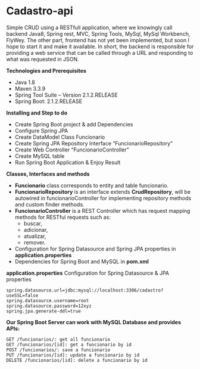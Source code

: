 
# Cadastro-api

Simple CRUD using a RESTfull application, where we knowingly call backend Java8, Spring rest, MVC, Spring Tools, 
MySql, MySql Workbench, FlyWey.
The other part, frontend has not yet been implemented, but soon I hope to start it and make it available. 
In short, the backend is responsible for providing a web service that can be called through a URL and 
responding to what was requested in JSON.

<b>Technologies and Prerequisites</b>
* Java 1.8
* Maven 3.3.9
* Spring Tool Suite – Version 2.1.2.RELEASE
* Spring Boot: 2.1.2.RELEASE

<b>Installing and Step to do</b>
* Create Spring Boot project & add Dependencies 
* Configure Spring JPA
* Create DataModel Class Funcionario
* Create Spring JPA Repository Interface “FuncionarioRepository”
* Create Web Controller “FuncionarioController” 
* Create MySQL table 
* Run Spring Boot Application & Enjoy Result

<b>Classes, Interfaces and methods</b>
* **Funcionario** class corresponds to entity and table funcionario.
* **FuncionarioRepository** is an interface extends **CrudRepository**, will be autowired in funcionarioController for implementing repository methods and custom finder methods.
* **FuncionarioController** is a REST Controller which has request mapping methods for RESTful requests such as: 
  - buscar, 
  - adicionar,
  - atualizar,
  - remover.
* Configuration for Spring Datasource and Spring JPA properties in **application.properties**
* Dependencies for Spring Boot and MySQL in **pom.xml**

<b>application.properties</b>
Configuration for Spring Datasource & JPA properties
```
spring.datasource.url=jdbc:mysql://localhost:3306/cadastro?useSSL=false
spring.datasource.username=root
spring.datasource.password=12xyz
spring.jpa.generate-ddl=true
```
<b>Our Spring Boot Server can work with MySQL Database and provides APIs:</b>
```
GET /funcionarios/: get all funcionario
GET /funcionarios/[id]: get a funcionario by id
POST /funcionarios/: save a funcionario
PUT /funcionarios/[id]: update a funcionario by id
DELETE /funcionarios/[id]: delete a funcionario by id
```
